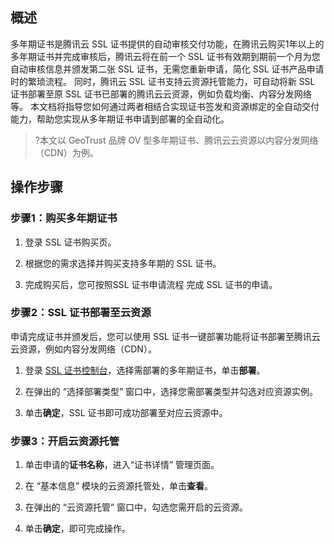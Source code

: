 ## 概述
多年期证书是腾讯云 SSL 证书提供的自动审核交付功能，在腾讯云购买1年以上的多年期证书并完成审核后，腾讯云将在前一个 SSL 证书有效期到期前一个月为您自动审核信息并颁发第二张 SSL 证书，无需您重新申请，简化 SSL 证书产品申请时的繁琐流程。
同时，腾讯云 SSL 证书支持云资源托管能力，可自动将新 SSL 证书部署至原 SSL 证书已部署的腾讯云云资源，例如负载均衡、内容分发网络等。
本文档将指导您如何通过两者相结合实现证书签发和资源绑定的全自动交付能力，帮助您实现从多年期证书申请到部署的全自动化。

>?本文以 GeoTrust 品牌 OV 型多年期证书、腾讯云云资源以内容分发网络（CDN）为例。
>
## 操作步骤
### 步骤1：购买多年期证书
1. 登录 SSL 证书购买页。
2. 根据您的需求选择并购买支持多年期的 SSL 证书。

3. 完成购买后，您可按照SSL 证书申请流程 完成 SSL 证书的申请。

### 步骤2：SSL 证书部署至云资源
申请完成证书并颁发后，您可以使用 SSL 证书一键部署功能将证书部署至腾讯云云资源，例如内容分发网络（CDN）。
1. 登录 [SSL 证书控制台](https://console.cloud.tencent.com/ssl)，选择需部署的多年期证书，单击**部署**。

2. 在弹出的 “选择部署类型” 窗口中，选择您需部署类型并勾选对应资源实例。

3. 单击**确定**，SSL 证书即可成功部署至对应云资源中。


### 步骤3：开启云资源托管
1. 单击申请的**证书名称**，进入“证书详情” 管理页面。
2. 在 “基本信息” 模块的云资源托管处，单击**查看**。

3. 在弹出的 “云资源托管” 窗口中，勾选您需开启的云资源。

4. 单击**确定**，即可完成操作。
















